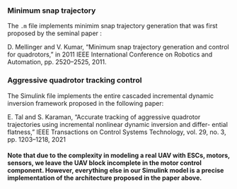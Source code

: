 ### Minimum snap trajectory
The `.m` file implements minimim snap trajectory generation that was first proposed by the seminal paper :

D. Mellinger and V. Kumar, “Minimum snap trajectory generation
and control for quadrotors,” in 2011 IEEE International Conference
on Robotics and Automation, pp. 2520–2525, 2011.

### Aggressive quadrotor tracking control
The Simulink file implements the entire cascaded incremental dynamic inversion framework proposed in the following paper:

E. Tal and S. Karaman, “Accurate tracking of aggressive quadrotor
trajectories using incremental nonlinear dynamic inversion and differ-
ential flatness,” IEEE Transactions on Control Systems Technology,
vol. 29, no. 3, pp. 1203–1218, 2021

#### Note that due to the complexity in modeling a real UAV with ESCs, motors, sensors, we leave the UAV block incomplete in the motor control component. However, everything else in our Simulink model is a precise implementation of the architecture proposed in the paper above.
